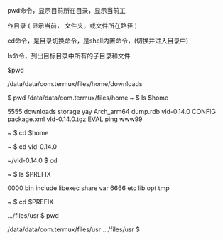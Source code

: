 pwd命令，显示目前所在目录，显示当前工

作目录 ( 显示当前， 文件夹，或文件所在路径 )

cd命令，是目录切换命令，是shell内置命令，(切换并进入目录中)

ls命令，列出目标目录中所有的子目录和文件


$pwd


/data/data/com.termux/files/home/downloads

$ pwd
/data/data/com.termux/files/home
~ $ ls $home

5555        downloads    storage         yay
Arch_arm64  dump.rdb     vld-0.14.0
CONFIG      package.xml  vld-0.14.0.tgz
EVAL        ping         www99

~ $ cd $home

~ $ cd  vld-0.14.0

~/vld-0.14.0 $  cd


~ $ ls $PREFIX


0000  bin  include  libexec  share  var
6666  etc  lib      opt      tmp

~ $ cd $PREFIX

.../files/usr $ pwd

/data/data/com.termux/files/usr
.../files/usr $

